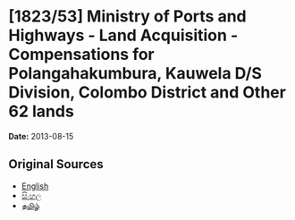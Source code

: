 # [1823/53] Ministry of Ports and Highways - Land Acquisition - Compensations for Polangahakumbura, Kauwela D/S Division, Colombo District and Other 62 lands

**Date:** 2013-08-15

## Original Sources

- [English](https://documents.gov.lk/view/extra-gazettes/2013/8/1823-53_E.pdf)
- [සිංහල](https://documents.gov.lk/view/extra-gazettes/2013/8/1823-53_S.pdf)
- [தமிழ்](https://documents.gov.lk/view/extra-gazettes/2013/8/1823-53_T.pdf)
